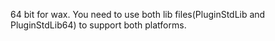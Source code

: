 64 bit for wax.
You need to use both lib files(PluginStdLib and PluginStdLib64) to support both platforms.
